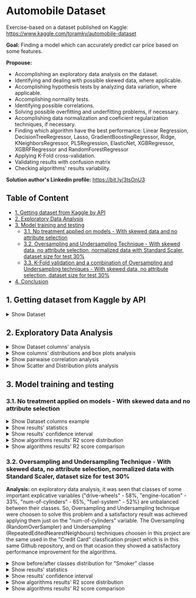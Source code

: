 # Automobile Dataset

Exercise-based on a dataset published on Kaggle: https://www.kaggle.com/toramky/automobile-dataset

**Goal:** Finding a model which can  accurately predict car price based on some features.

**Propouse:**

- Accomplishing an exploratory data analysis on the dataset.
- Identifying and dealing with possible skewed data, where applicable.
- Accomplishing hypothesis tests by analyzing data variation, where applicable.
- Accomplishing normality tests.
- Identifying possible correlations.
- Solving possible overfitting and underfitting problems, if necessary.
- Accomplishing data normalization and coeficient regularization techniques, if necessary.
- Finding which algorithm have the best performance: Linear Regression, DecisionTreeRegressor, Lasso, GradientBoostingRegressor, Ridge, KNeighborsRegressor, PLSRegression, ElasticNet, XGBRegressor, XGBRFRegressor and RandomForestRegressor
- Applying K-Fold cross-validation.
- Validating results with confusion matrix
- Checking algorithms' results variability.

**Solution author's Linkedin profile:** https://bit.ly/3tsOnU3

## Table of Content
- [1. Getting dataset from Kaggle by API](https://github.com/TheVini/DataScience/blob/master/regression/automobile/README.md#1-getting-dataset-from-kaggle-by-api)
- [2. Exploratory Data Analysis](https://github.com/TheVini/DataScience/blob/master/regression/automobile/README.md#2-exploratory-data-analysis)
- [3. Model training and testing](https://github.com/TheVini/DataScience/blob/master/regression/automobile/README.md#3-model-training-and-testing)
  * [3.1. No treatment applied on models - With skewed data and no attribute selection](https://github.com/TheVini/DataScience/blob/master/regression/automobile/README.md#31-no-treatment-applied-on-models---with-skewed-data-and-no-attribute-selection)
  * [3.2. Oversampling and Undersampling Technique - With skewed data, no attribute selection, normalized data with Standard Scaler, dataset size for test 30%]()
  * [3.3. K-Fold validation and a combination of Oversampling and Undersampling techniques - With skewed data, no attribute selection, dataset size for test 30%]()
- [4. Conclusion]()

## 1. Getting dataset from Kaggle by API

<details><summary>Show Dataset</summary>
<p align="center">
  <img src="https://github.com/TheVini/DataScience/blob/master/regression/automobile/src/Image_001.png" width="1050">
</p>
</details>

## 2. Exploratory Data Analysis

<details><summary>Show Dataset columns' analysis</summary>
<ul>
<li> There is nullable columns, BUT there is another character doing the same thing, the "?", as shown in the Kaggle dataset discription, as well as many columns are described as "object" type just because this "?" represanting the nullable values, but this columns are or int64 either float64, this is not real for all "object" type columns but it is reall including for the response variable column. It proves:
<ol>
 <li> There is null data, so there is the need to delete elements/columns or to add data by interpolation, mean, or mode.
 <li> There is the need to cast some columns.
</ol>
<li> Between explicative variables, there are some qualitative variables ("object" type), quantiative ones - discrete (most of them of "int64" type) and continuous (most of them of "float64").
<li> Afterwards, it was noticed it is necessary to apply data normalization technique to some columns.
</ul>
<p align="center">
  <img src="https://github.com/TheVini/DataScience/blob/master/regression/automobile/src/Image_002.png" height="500">
  <img src="https://github.com/TheVini/DataScience/blob/master/regression/automobile/src/Image_003.png" height="200">
</p>
</details>

<details><summary>Show columns' distributions and box plots analysis</summary>
 <ul>
<li> There is some skewed data, it can be seen on some columns histogram and on theis boxplots below.
</ul>
<p align="center">
  <img src="https://github.com/TheVini/DataScience/blob/master/regression/automobile/src/Image_004.png" width="950">
  <img src="https://github.com/TheVini/DataScience/blob/master/regression/automobile/src/Image_005.png" width="950">
  <img src="https://github.com/TheVini/DataScience/blob/master/regression/automobile/src/Image_006.png" width="950">
  <img src="https://github.com/TheVini/DataScience/blob/master/regression/automobile/src/Image_007.png" width="950">
  <img src="https://github.com/TheVini/DataScience/blob/master/regression/automobile/src/Image_008.png" width="950">
  <img src="https://github.com/TheVini/DataScience/blob/master/regression/automobile/src/Image_009.png" width="950">
  <img src="https://github.com/TheVini/DataScience/blob/master/regression/automobile/src/Image_010.png" width="950">
  <img src="https://github.com/TheVini/DataScience/blob/master/regression/automobile/src/Image_011.png" width="950">
  <img src="https://github.com/TheVini/DataScience/blob/master/regression/automobile/src/Image_012.png" width="950">
  <img src="https://github.com/TheVini/DataScience/blob/master/regression/automobile/src/Image_013.png" width="950">
  <img src="https://github.com/TheVini/DataScience/blob/master/regression/automobile/src/Image_014.png" width="950">
  <img src="https://github.com/TheVini/DataScience/blob/master/regression/automobile/src/Image_015.png" width="950">
  <img src="https://github.com/TheVini/DataScience/blob/master/regression/automobile/src/Image_016.png" width="950">
  <img src="https://github.com/TheVini/DataScience/blob/master/regression/automobile/src/Image_017.png" width="950">
  <img src="https://github.com/TheVini/DataScience/blob/master/regression/automobile/src/Image_018.png" width="950">
  <img src="https://github.com/TheVini/DataScience/blob/master/regression/automobile/src/Image_019.png" width="950">
  <img src="https://github.com/TheVini/DataScience/blob/master/regression/automobile/src/Image_020.png" width="950">
  <img src="https://github.com/TheVini/DataScience/blob/master/regression/automobile/src/Image_021.png" width="950">
  <img src="https://github.com/TheVini/DataScience/blob/master/regression/automobile/src/Image_022.png" width="950">
  <img src="https://github.com/TheVini/DataScience/blob/master/regression/automobile/src/Image_023.png" width="950">
  <img src="https://github.com/TheVini/DataScience/blob/master/regression/automobile/src/Image_024.png" width="450">
</p>
</details>

<details><summary>Show pairwaise correlation analysis</summary>
 <ul>
<li> The heatmap for Pearson correlation table below proves there is a diversity of correlation level, according to Evans classification, Evans (1996, also http://leg.ufpr.br/~silvia/CE003/node74.html, on Brazilian portuguese)
</ul>
<p align="center">
  <img src="https://github.com/TheVini/DataScience/blob/master/regression/automobile/src/Image_025.png" width="850">
</p>
</details>

<details><summary>Show Scatter and Distribution plots analysis</summary>
<ul>
<li> In pairwise relationships graphics below, it's seen that the strongest object column("num-of-cylinders") delivers a small considerable division between classes of the other variables.
</ul>
<p align="center">
  <img src="https://github.com/TheVini/DataScience/blob/master/regression/automobile/src/Image_026.png" width="850">
</p>
</details>

## 3. Model training and testing

### 3.1. No treatment applied on models - With skewed data and no attribute selection

<details><summary>Show Dataset columns example</summary>
<p>Explicative variables (top image) and response variable (bottom image)</p>
<p align="center">
  <img src="https://github.com/TheVini/DataScience/blob/master/regression/automobile/src/Image_027.png" height="150">
  <img src="https://github.com/TheVini/DataScience/blob/master/regression/automobile/src/Image_028.png" height="150">
</p>
</details>

<details><summary>Show results' statistics</summary>
<p align="center">
  <img src="https://github.com/TheVini/DataScience/blob/master/regression/automobile/src/Image_029.png" width="350">
</p>
</details>

<details><summary>Show results' confidence interval</summary>
<p align="center">
  <img src="https://github.com/TheVini/DataScience/blob/master/regression/automobile/src/Image_030.png" width="650">
</p>
</details>

<details><summary>Show algorithms results' R2 score distribution</summary>
<p align="center">
  <img src="https://github.com/TheVini/DataScience/blob/master/regression/automobile/src/Image_031.png" width="850">
</p>
</details>

<details><summary>Show algorithms results' R2 score comparison</summary>
<p align="center">
  <img src="https://github.com/TheVini/DataScience/blob/master/regression/automobile/src/Image_032.png" width="550">
</p>
</details>

### 3.2. Oversampling and Undersampling Technique - With skewed data, no attribute selection, normalized data with Standard Scaler, dataset size for test 30%

**Analysis:** on exploratory data analysis, it was seen that classes of some important explicative variables ("drive-wheels" - 58%, "engine-location" - 33%, "num-of-cylinders" - 65%, "fuel-system" - 52%) are unbalanced between their classes. So, Oversampling and Undersampling technique were choosen to solve this problem and a satisfactory result was achieved applying them just on the "num-of-cylinders" variable. The Oversampling (RandomOverSampler) and Undersampling (RepeatedEditedNearestNeighbours) techniques choosen in this project are the same used in the "Credit Card" classfication project which is in this same Github repository, and on that ocasion they showed a satisfactory performance improvement for the algorithms.

<details><summary>Show before/after classes distribution for "Smoker" classe</summary>
<p align="center">
  <img src="https://github.com/TheVini/DataScience/blob/master/regression/automobile/src/Image_033.png" width="1050">
</p>
</details>

<details><summary>Show results' statistics</summary>
<p align="center">
  <img src="https://github.com/TheVini/DataScience/blob/master/regression/automobile/src/Image_034.png" width="350">
</p>
</details>

<details><summary>Show results' confidence interval</summary>
<p align="center">
  <img src="https://github.com/TheVini/DataScience/blob/master/regression/automobile/src/Image_035.png" width="650">
</p>
</details>

<details><summary>Show algorithms results' R2 score distribution</summary>
<p align="center">
  <img src="https://github.com/TheVini/DataScience/blob/master/regression/automobile/src/Image_036.png" width="850">
</p>
</details>

<details><summary>Show algorithms results' R2 score comparison</summary>
<p align="center">
  <img src="https://github.com/TheVini/DataScience/blob/master/regression/automobile/src/Image_037.png" width="550">
</p>
</details>
